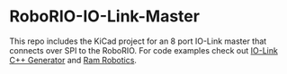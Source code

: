 # RoboRIO-IO-Link-Master
This repo includes the KiCad project for an 8 port IO-Link master that connects over SPI to the RoboRIO.
For code examples check out [IO-Link C++ Generator](https://github.com/LiamSnow/IO-Link-CPP-Generator) and [Ram Robotics](https://github.com/Ram-Robotics).